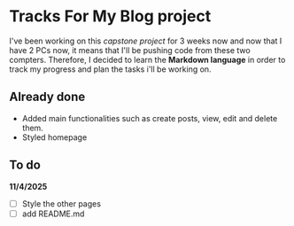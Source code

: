 # Tracks For My Blog project

I've been working on this *capstone project* for 3 weeks now and now that I have 2 PCs now, it means that I'll be pushing code from these two compters. Therefore, I decided to learn the **Markdown language** in order to track my progress and plan the tasks i'll be working on.

## Already done
* Added main functionalities such as create posts, view, edit and delete them.
* Styled homepage

## To do
**11/4/2025**
 - [ ] Style the other pages
 - [ ] add README.md